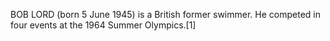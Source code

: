 BOB LORD (born 5 June 1945) is a British former swimmer. He competed in four events at the 1964 Summer Olympics.[1]

